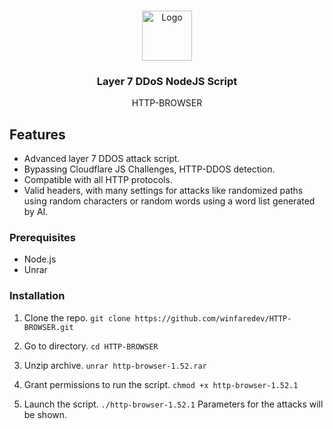 

<br />
<p align="center">
 <a href="https://github.com/user/repo">
    <img src="https://www.jetbrains.com/guide/assets/nodejs-icon-b7d12c95.svg" alt="Logo" width="80" height="80">
 </a>

 <h3 align="center">Layer 7 DDoS NodeJS Script</h3>

 <p align="center">
    HTTP-BROWSER
    <br />
 </p>
</p>

## Features

- Advanced layer 7 DDOS attack script.
- Bypassing Cloudflare JS Challenges, HTTP-DDOS detection.
- Compatible with all HTTP protocols.
- Valid headers, with many settings for attacks like randomized paths using random characters or random words using a word list generated by AI.

### Prerequisites

- Node.js
- Unrar

### Installation

1. Clone the repo.
``` git clone https://github.com/winfaredev/HTTP-BROWSER.git ```

2. Go to directory.
```cd HTTP-BROWSER```
3. Unzip archive.
```unrar http-browser-1.52.rar```
4. Grant permissions to run the script.
```chmod +x http-browser-1.52.1```
5. Launch the script.
```./http-browser-1.52.1```
Parameters for the attacks will be shown.
